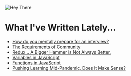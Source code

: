 ![Hey There](https://github.com/saramccombs/saramccombs/blob/main/HeyThere.png)

# What I've Written Lately...
<!-- BLOG-POST-LIST:START -->
- [How do you mentally prepare for an interview?](https://dev.to/saramccombs/how-do-you-mentally-prepare-for-an-interview-58ko)
- [The Requirements of Community](https://dev.to/saramccombs/the-requirements-of-community-2bbd)
- [Redux... A Bigger Hammer is Not Always Better. ](https://dev.to/saramccombs/redux-a-bigger-hammer-is-not-always-better-3jpp)
- [Variables in JavaScript](https://dev.to/saramccombs/variables-in-javascript-1cfo)
- [Functions in JavaScript](https://dev.to/saramccombs/functions-in-javascript-1j18)
- [Pushing Learning Mid-Pandemic, Does It Make Sense?](https://dev.to/saramccombs/pushing-learning-mid-pandemic-does-it-make-sense-176n)
<!-- BLOG-POST-LIST:END -->
